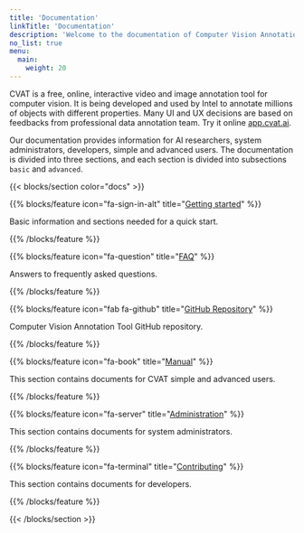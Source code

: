 ```yaml
---
title: 'Documentation'
linkTitle: 'Documentation'
description: 'Welcome to the documentation of Computer Vision Annotation Tool.'
no_list: true
menu:
  main:
    weight: 20
---
```


CVAT is a free, online, interactive video and image annotation tool for computer vision.
It is being developed and used by Intel to annotate millions of objects with different properties.
Many UI and UX decisions are based on feedbacks from professional data annotation team.
Try it online [app.cvat.ai](https://app.cvat.ai).

Our documentation provides information for AI researchers, system administrators, developers, simple and advanced users.
The documentation is divided into three sections, and each section is divided into subsections `basic` and `advanced`.

<section id="docs">

{{< blocks/section color="docs" >}}

{{% blocks/feature icon="fa-sign-in-alt" title="[Getting started](/docs/getting_started/)" %}}

Basic information and sections needed for a quick start.

{{% /blocks/feature %}}

{{% blocks/feature icon="fa-question" title="[FAQ](/docs/faq/)" %}}

Answers to frequently asked questions.

{{% /blocks/feature %}}

{{% blocks/feature icon="fab fa-github" title="[GitHub Repository](https://github.com/cvat-ai/cvat)" %}}

Computer Vision Annotation Tool GitHub repository.

{{% /blocks/feature %}}


<!--lint disable maximum-line-length-->

{{% blocks/feature icon="fa-book" title="[Manual](/docs/manual/)" %}}

This section contains documents for CVAT simple and advanced users.

{{% /blocks/feature %}}

{{% blocks/feature icon="fa-server" title="[Administration](/docs/administration/)" %}}

This section contains documents for system administrators.

{{% /blocks/feature %}}

{{% blocks/feature icon="fa-terminal" title="[Contributing](/docs/contributing/)" %}}

This section contains documents for developers.

{{% /blocks/feature %}}


{{< /blocks/section >}}

</section>
